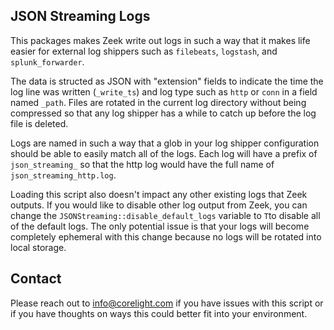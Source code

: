JSON Streaming Logs
-------------------

This packages makes Zeek write out logs in such a way that it makes life easier
for external log shippers such as `filebeats`, `logstash`, and `splunk_forwarder`.

The data is structed as JSON with "extension" fields to indicate the time the
log line was written (`_write_ts`) and log type such as `http` or `conn` in a
field named `_path`.  Files are rotated in the current log directory without
being compressed so that any log shipper has a while to catch up before the
log file is deleted.

Logs are named in such a way that a glob in your log shipper configuration
should be able to easily match all of the logs.  Each log will have a prefix of
`json_streaming_` so that the http log would have the full name of
`json_streaming_http.log`.

Loading this script also doesn't impact any other existing logs that Zeek
outputs.  If you would like to disable other log output from Zeek, you can change
the `JSONStreaming::disable_default_logs` variable to `T`to disable all of the default
logs.  The only potential issue is that your logs will become completely
ephemeral with this change because no logs will be rotated into local storage.

Contact
-------

Please reach out to <info@corelight.com> if you have issues with this script
or if you have thoughts on ways this could better fit into your environment.
